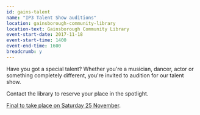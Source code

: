 ```yaml
---
id: gains-talent
name: "IP3 Talent Show auditions"
location: gainsborough-community-library
location-text: Gainsborough Community Library
event-start-date: 2017-11-18
event-start-time: 1400
event-end-time: 1600
breadcrumb: y
---
```


Have you got a special talent? Whether you're a musician, dancer, actor or something completely different, you're invited to audition for our talent show.

Contact the library to reserve your place in the spotlight.

[Final to take place on Saturday 25 November](/events/gainsborough-2017-11-25-talent-show-final/).
